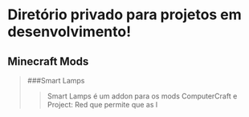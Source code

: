 Diretório privado para projetos em desenvolvimento!
===================================================


Minecraft Mods
--------------
>###Smart Lamps
>>
>> Smart Lamps é um addon para os mods ComputerCraft e Project: Red que permite que as l
